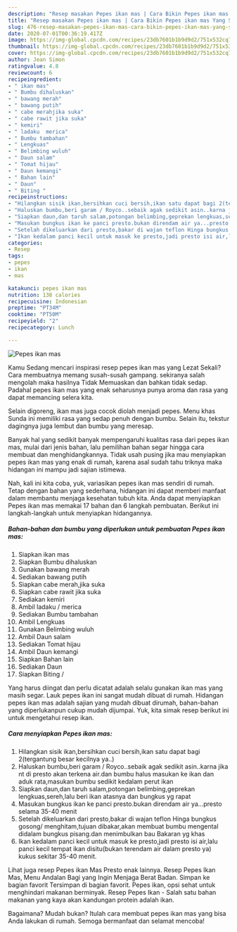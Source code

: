 ```yaml
---
description: "Resep masakan Pepes ikan mas | Cara Bikin Pepes ikan mas Yang Sempurna"
title: "Resep masakan Pepes ikan mas | Cara Bikin Pepes ikan mas Yang Sempurna"
slug: 476-resep-masakan-pepes-ikan-mas-cara-bikin-pepes-ikan-mas-yang-sempurna
date: 2020-07-01T00:36:19.417Z
image: https://img-global.cpcdn.com/recipes/23db7601b1b9d9d2/751x532cq70/pepes-ikan-mas-foto-resep-utama.jpg
thumbnail: https://img-global.cpcdn.com/recipes/23db7601b1b9d9d2/751x532cq70/pepes-ikan-mas-foto-resep-utama.jpg
cover: https://img-global.cpcdn.com/recipes/23db7601b1b9d9d2/751x532cq70/pepes-ikan-mas-foto-resep-utama.jpg
author: Jean Simon
ratingvalue: 4.8
reviewcount: 6
recipeingredient:
- " ikan mas"
- " Bumbu dihaluskan"
- " bawang merah"
- " bawang putih"
- " cabe merahjika suka"
- " cabe rawit jika suka"
- " kemiri"
- " ladaku  merica"
- " Bumbu tambahan"
- " Lengkuas"
- " Belimbing wuluh"
- " Daun salam"
- " Tomat hijau"
- " Daun kemangi"
- " Bahan lain"
- " Daun"
- " Biting "
recipeinstructions:
- "Hilangkan sisik ikan,bersihkan cuci bersih,ikan satu dapat bagi 2(tergantung besar kecilnya ya..)"
- "Haluskan bumbu,beri garam / Royco..sebaik agak sedikit asin..karna jika nt di presto akan terkena air.dan bumbu halus masukan ke ikan dan aduk rata,masukan bumbu sedikit kedalam perut ikan"
- "Siapkan daun,dan taruh salam,potongan belimbing,geprekan lengkuas,sereh,lalu beri ikan atasnya dan bungkus yg rapat"
- "Masukan bungkus ikan ke panci presto.bukan direndam air ya...presto selama 35-40 menit"
- "Setelah dikeluarkan dari presto,bakar di wajan teflon Hinga bungkus gosong/ menghitam,tujuan dibakar,akan membuat bumbu mengental didalam bungkus pisang.dan menimbulkan bau Bakaran yg khas"
- "Ikan kedalam panci kecil untuk masuk ke presto,jadi presto isi air,lalu panci kecil tempat ikan disitu(bukan terendam air dalam presto ya) kukus sekitar 35-40 menit."
categories:
- Resep
tags:
- pepes
- ikan
- mas

katakunci: pepes ikan mas 
nutrition: 138 calories
recipecuisine: Indonesian
preptime: "PT34M"
cooktime: "PT50M"
recipeyield: "2"
recipecategory: Lunch

---
```



![Pepes ikan mas](https://img-global.cpcdn.com/recipes/23db7601b1b9d9d2/751x532cq70/pepes-ikan-mas-foto-resep-utama.jpg)

Kamu Sedang mencari inspirasi resep pepes ikan mas yang Lezat Sekali? Cara membuatnya memang susah-susah gampang. sekiranya salah mengolah maka hasilnya Tidak Memuaskan dan bahkan tidak sedap. Padahal pepes ikan mas yang enak seharusnya punya aroma dan rasa yang dapat memancing selera kita.

Selain digoreng, ikan mas juga cocok diolah menjadi pepes. Menu khas Sunda ini memiliki rasa yang sedap penuh dengan bumbu. Selain itu, tekstur dagingnya juga lembut dan bumbu yang meresap.

Banyak hal yang sedikit banyak mempengaruhi kualitas rasa dari pepes ikan mas, mulai dari jenis bahan, lalu pemilihan bahan segar hingga cara membuat dan menghidangkannya. Tidak usah pusing jika mau menyiapkan pepes ikan mas yang enak di rumah, karena asal sudah tahu triknya maka hidangan ini mampu jadi sajian istimewa.


Nah, kali ini kita coba, yuk, variasikan pepes ikan mas sendiri di rumah. Tetap dengan bahan yang sederhana, hidangan ini dapat memberi manfaat dalam membantu menjaga kesehatan tubuh kita. Anda dapat menyiapkan Pepes ikan mas memakai 17 bahan dan 6 langkah pembuatan. Berikut ini langkah-langkah untuk menyiapkan hidangannya.

<!--inarticleads1-->

##### Bahan-bahan dan bumbu yang diperlukan untuk pembuatan Pepes ikan mas:

1. Siapkan  ikan mas
1. Siapkan  Bumbu dihaluskan
1. Gunakan  bawang merah
1. Sediakan  bawang putih
1. Siapkan  cabe merah,jika suka
1. Siapkan  cabe rawit jika suka
1. Sediakan  kemiri
1. Ambil  ladaku / merica
1. Sediakan  Bumbu tambahan
1. Ambil  Lengkuas
1. Gunakan  Belimbing wuluh
1. Ambil  Daun salam
1. Sediakan  Tomat hijau
1. Ambil  Daun kemangi
1. Siapkan  Bahan lain
1. Sediakan  Daun
1. Siapkan  Biting /


Yang harus diingat dan perlu dicatat adalah selalu gunakan ikan mas yang masih segar. Lauk pepes ikan ini sangat mudah dibuat di rumah. Hidangan pepes ikan mas adalah sajian yang mudah dibuat dirumah, bahan-bahan yang diperlukanpun cukup mudah dijumpai. Yuk, kita simak resep berikut ini untuk mengetahui resep ikan. 

<!--inarticleads2-->

##### Cara menyiapkan Pepes ikan mas:

1. Hilangkan sisik ikan,bersihkan cuci bersih,ikan satu dapat bagi 2(tergantung besar kecilnya ya..)
1. Haluskan bumbu,beri garam / Royco..sebaik agak sedikit asin..karna jika nt di presto akan terkena air.dan bumbu halus masukan ke ikan dan aduk rata,masukan bumbu sedikit kedalam perut ikan
1. Siapkan daun,dan taruh salam,potongan belimbing,geprekan lengkuas,sereh,lalu beri ikan atasnya dan bungkus yg rapat
1. Masukan bungkus ikan ke panci presto.bukan direndam air ya...presto selama 35-40 menit
1. Setelah dikeluarkan dari presto,bakar di wajan teflon Hinga bungkus gosong/ menghitam,tujuan dibakar,akan membuat bumbu mengental didalam bungkus pisang.dan menimbulkan bau Bakaran yg khas
1. Ikan kedalam panci kecil untuk masuk ke presto,jadi presto isi air,lalu panci kecil tempat ikan disitu(bukan terendam air dalam presto ya) kukus sekitar 35-40 menit.


Lihat juga resep Pepes ikan Mas Presto enak lainnya. Resep Pepes Ikan Mas, Menu Andalan Bagi yang Ingin Menjaga Berat Badan. Simpan ke bagian favorit Tersimpan di bagian favorit. Pepes ikan, opsi sehat untuk menghindari makanan berminyak. Resep Pepes Ikan - Salah satu bahan makanan yang kaya akan kandungan protein adalah ikan. 

Bagaimana? Mudah bukan? Itulah cara membuat pepes ikan mas yang bisa Anda lakukan di rumah. Semoga bermanfaat dan selamat mencoba!
